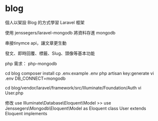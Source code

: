 # blog

個人以架設 Blog 的方式學習 Laravel 框架

使用 jenssegers/laravel-mongodb 將資料存進 mongodb

串接tinymce api，讓文章更生動

發文、即時回覆、標籤、Slug、頭像等基本功能

php 需求：
php-mongodb

cd blog
composer install
cp .env.example .env
php artisan key:generate
vi .env DB_CONNECT=mongodb


cd blog/vendor/laravel/framework/src/Illuminate/Foundation/Auth
vi User.php

修改 use Illuminate\Database\Eloquent\Model >> use Jenssegers\Mongodb\Eloquent\Model as Eloquent
class User extends Eloquent implements 
